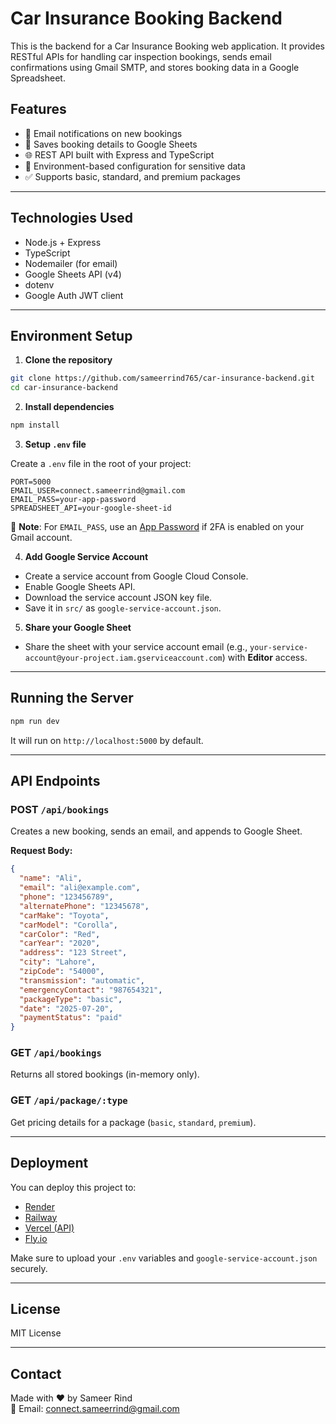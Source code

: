 
# Car Insurance Booking Backend

This is the backend for a Car Insurance Booking web application. It provides RESTful APIs for handling car inspection bookings, sends email confirmations using Gmail SMTP, and stores booking data in a Google Spreadsheet.

## Features

- 📩 Email notifications on new bookings
- 📝 Saves booking details to Google Sheets
- 🌐 REST API built with Express and TypeScript
- 🔐 Environment-based configuration for sensitive data
- ✅ Supports basic, standard, and premium packages

---

## Technologies Used

- Node.js + Express
- TypeScript
- Nodemailer (for email)
- Google Sheets API (v4)
- dotenv
- Google Auth JWT client

---

## Environment Setup

1. **Clone the repository**

```bash
git clone https://github.com/sameerrind765/car-insurance-backend.git
cd car-insurance-backend
```

2. **Install dependencies**

```bash
npm install
```

3. **Setup `.env` file**

Create a `.env` file in the root of your project:

```env
PORT=5000
EMAIL_USER=connect.sameerrind@gmail.com
EMAIL_PASS=your-app-password
SPREADSHEET_API=your-google-sheet-id
```

🛑 **Note**: For `EMAIL_PASS`, use an [App Password](https://support.google.com/accounts/answer/185833?hl=en) if 2FA is enabled on your Gmail account.

4. **Add Google Service Account**

- Create a service account from Google Cloud Console.
- Enable Google Sheets API.
- Download the service account JSON key file.
- Save it in `src/` as `google-service-account.json`.

5. **Share your Google Sheet**

- Share the sheet with your service account email (e.g., `your-service-account@your-project.iam.gserviceaccount.com`) with **Editor** access.

---

## Running the Server

```bash
npm run dev
```

It will run on `http://localhost:5000` by default.

---

## API Endpoints

### POST `/api/bookings`

Creates a new booking, sends an email, and appends to Google Sheet.

**Request Body:**
```json
{
  "name": "Ali",
  "email": "ali@example.com",
  "phone": "123456789",
  "alternatePhone": "12345678",
  "carMake": "Toyota",
  "carModel": "Corolla",
  "carColor": "Red",
  "carYear": "2020",
  "address": "123 Street",
  "city": "Lahore",
  "zipCode": "54000",
  "transmission": "automatic",
  "emergencyContact": "987654321",
  "packageType": "basic",
  "date": "2025-07-20",
  "paymentStatus": "paid"
}
```

### GET `/api/bookings`

Returns all stored bookings (in-memory only).

### GET `/api/package/:type`

Get pricing details for a package (`basic`, `standard`, `premium`).

---

## Deployment

You can deploy this project to:

- [Render](https://render.com)
- [Railway](https://railway.app)
- [Vercel (API)](https://vercel.com)
- [Fly.io](https://fly.io)

Make sure to upload your `.env` variables and `google-service-account.json` securely.

---

## License

MIT License

---

## Contact

Made with ❤️ by Sameer Rind  
📧 Email: connect.sameerrind@gmail.com